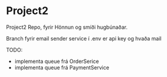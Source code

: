# Project2
Project2 Repo, fyrir Hönnun og smíði hugbúnaðar.

Branch fyrir email sender service
í .env er api key og hvaða mail

TODO:
- implementa queue frá OrderSerice
- implementa queue frá PaymentService